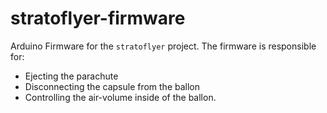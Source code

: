 # stratoflyer-firmware

Arduino Firmware for the `stratoflyer` project. The firmware is responsible for:

* Ejecting the parachute
* Disconnecting the capsule from the ballon
* Controlling the air-volume inside of the ballon. 
